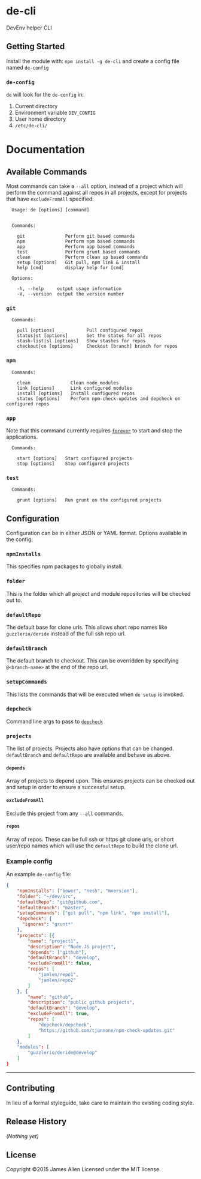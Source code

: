 # de-cli

DevEnv helper CLI


## Getting Started
Install the module with: `npm install -g de-cli` and create a config file named `de-config` 

### `de-config`

`de` will look for the `de-config` in:
1. Current directory
2. Environment variable `DEV_CONFIG`
3. User home directory
4. `/etc/de-cli/`

# Documentation

## Available Commands

Most commands can take a `--all` option, instead of a project which will perform the command against all repos in all projects, except for projects that have `excludeFromAll` specified.

```shell
  Usage: de [options] [command]


  Commands:

    git               Perform git based commands
    npm               Perform npm based commands
    app               Perform app based commands
    test              Perform grunt based commands
    clean             Perform clean up based commands
    setup [options]   Git pull, npm link & install
    help [cmd]        display help for [cmd]

  Options:

    -h, --help     output usage information
    -V, --version  output the version number
```

### `git`
```shell
  Commands:

    pull [options]            Pull configured repos
    status|st [options]       Get the status for all repos
    stash-list|sl [options]   Show stashes for repos
    checkout|co [options]     Checkout [branch] branch for repos
```

### `npm`
```shell
  Commands:

    clean               Clean node_modules
    link [options]      Link configured modules
    install [options]   Install configured repos
    status [options]    Perform npm-check-updates and depcheck on configured repos
```

### `app`
Note that this command currently requires [`forever`](https://www.npmjs.com/package/forever) to start and stop the applications.
```shell
  Commands:

    start [options]   Start configured projects
    stop [options]    Stop configured projects
```

### `test`
```shell
  Commands:

    grunt [options]   Run grunt on the configured projects
```

## Configuration
Configuration can be in either JSON or YAML format. Options available in the config:

### `npmInstalls`
This specifies npm packages to globally install.

### `folder`
This is the folder which all project and module repositories will be checked out to.

### `defaultRepo`
The default base for clone urls. This allows short repo names like `guzzlerio/deride` instead of the full ssh repo url.

### `defaultBranch`
The default branch to checkout. This can be overridden by specifying `@<branch-name>` at the end of the repo url.

### `setupCommands`
This lists the commands that will be executed when `de setup` is invoked.

### `depcheck`
Command line args to pass to [`depcheck`](https://www.npmjs.com/package/depcheck)

### `projects`
The list of projects. Projects also have options that can be changed. `defaultBranch` and `defaultRepo` are available and behave as above.

#### `depends`
Array of projects to depend upon. This ensures projects can be checked out and setup in order to ensure a successful setup.

#### `excludeFromAll`
Exclude this project from any `--all` commands.

#### `repos`
Array of repos. These can be full ssh or https git clone urls, or short user/repo names which will use the `defaultRepo` to build the clone url.

### Example config
An example `de-config` file:

```json
{
    "npmInstalls": ["bower", "nesh", "mversion"],
    "folder": "~/dev/src",
    "defaultRepo": "git@github.com",
    "defaultBranch": "master",
    "setupCommands": ["git pull", "npm link", "npm install"],
    "depcheck": {
      "ignores": "grunt*"
    },
    "projects": [{
        "name": "project1",
        "description": "Node.JS project",
        "depends": ["github"],
        "defaultBranch": "develop",
        "excludeFromAll": false,
        "repos": [
            "jamlen/repo1",
            "jamlen/repo2"
        ]
    }, {
        "name": "github",
        "description": "public github projects",
        "defaultBranch": "develop",
        "excludeFromAll": true,
        "repos": [
            "depcheck/depcheck",
            "https://github.com/tjunnone/npm-check-updates.git"
        ]
    },
    "modules": [
        "guzzlerio/deride@develop"
    ]
}
```

---

## Contributing
In lieu of a formal styleguide, take care to maintain the existing coding style.

## Release History
_(Nothing yet)_

## License
Copyright &copy;2015 James Allen
Licensed under the MIT license.
